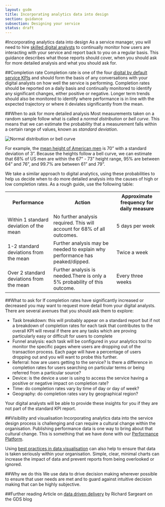 ```yaml
---
layout: gsdm
title: Incorporating analytics data into design
section: guidance
subsection: Designing your service
status: draft
---
```

    
#Incorporating analytics data into design
As a service manager, you will need to hire [skilled digital analysts](/handbook/11/) to continually monitor how users are interacting with your service and report back to you on a regular basis. This guidance describes what those reports should cover, when you should ask for more detailed analysis and what you should ask for.

##Completion rate
Completion rate is one of the four [digital by default service KPIs](/handbook/134/) and should form the basis of any conversations with your digital analysts on how well the service is performing. Completion rates should be reported on a daily basis and continually monitored to identify any significant changes, either positive or negative. Longer term trends should also be monitored to identify where performance is in line with the expected trajectory or where it deviates significantly from the mean.

##When to ask for more detailed analysis
Most measurements taken on a random sample follow what is called a _normal distribution_ or _bell curve_. This means that we can estimate the probability that a measurement falls within a certain range of values, known as _standard deviation_.

![Normal distribution or bell curve](http://upload.wikimedia.org/wikipedia/commons/8/8c/Standard_deviation_diagram.svg)

For example, the [mean height of American men](http://en.wikipedia.org/wiki/Human_height#Average_height_around_the_world) is 70” with a standard deviation of 3”. Because the heights follow a bell curve, we can estimate that 68% of US men are within the 67” - 73” height range, 95% are between 64” and 76”, and 99.7% are between 61” and 79”.

We take a similar approach to digital analytics, using these probabilities to help us decide when to do more detailed analysis into the causes of high or low completion rates. As a rough guide, use the following table:

<table>
<tr><th>Performance</th><th>Action</th><th>Approximate frequency for daily measure</th>
<tr><td>Within 1 standard deviation of the mean</td><td>No further analysis required. This will account for 68% of all outcomes.</td><td>5 days per week</td></tr>
<tr><td>1-2 standard deviations from the mean</td><td>Further analysis may be needed to explain why performance has peaked/dipped.</td><td>Twice a week</td></tr>
<tr><td>Over 2 standard deviations from the mean</td><td>Further analysis is needed.There is only a 5% probability of this outcome.</td><td>Every three weeks</td></tr>
</table>


##What to ask for
If completion rates have significantly increased or decreased you may want to request more detail from your digital analysts. There are several avenues that you should ask them to explore:
* Task breakdown: this will probably appear on a standard report but if not a breakdown of completion rates for each task that contributes to the overall KPI will reveal if there are any tasks which are proving particularly easy or difficult for users to complete
* Funnel analysis: each task will be configured in your analytics tool to monitor the specific pages where users are dropping out of the transaction process. Each page will have a percentage of users dropping out and you will want to probe this further.
* Referral: how are users getting to the service? Is there a difference in completion rates for users searching on particular terms or being referred from a particular source?
* Device: is the device a user is using to access the service having a positive or negative impact on completion rate?
* Time: do completion rates vary by time of day or day of week?
* Geography: do completion rates vary by geographical region?

Your digital analysts will be able to provide these insights for you if they are not part of the standard KPI report.

##Visibility and visualisation
Incorporating analytics data into the service design process is challenging and can require a cultural change within the organisation. Publishing performance data is one way to bring about that cultural change. This is something that we have done with our [Performance Platform](https://www.gov.uk/performance).

Using [best practices in data visualisation](/handbook/141/) can also help to ensure that data is taken seriously within your organisation. Simple, clear, minimal charts can increase the impact of data and prevent reports from being overlooked or ignored.

##Why we do this
We use data to drive decision making wherever possible to ensure that user needs are met and to guard against intuitive decision making that can be highly subjective.

##Further reading
Article on [data driven delivery](http://digital.cabinetoffice.gov.uk/2012/07/24/data-driven-delivery/) by Richard Sargeant on the GDS blog
